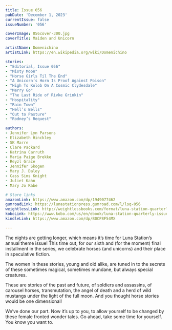 ```yaml
---
title: Issue 056
pubDate: 'December 1, 2023'
currentIssue: false
issueNumber: '056'

coverImage: 056cover-300.jpg
coverTitle: Maiden and Unicorn

artistName: Domenichino
artistLink: https://en.wikipedia.org/wiki/Domenichino

stories:
- "Editorial, Issue 056"
- "Misty Moon"
- "Horse Girls Til The End"
- "A Unicorn’s Horn Is Proof Against Poison"
- "High To Kolob On A Cosmic Clydesdale"
- "Merry Go"
- "The Last Ride of Rivke Grinkin"
- "Hospitality"
- "Rain Town"
- "Hell’s Bells"
- "Out to Pasture"
- "Rodney’s Request"

authors:
- Jennifer Lyn Parsons
- Elizabeth Hinckley
- SK Marre
- Clare Packard
- Katrina Carruth
- Maria Paige Brekke
- Reyzl Grace
- Jennifer Skogen
- Mary J. Daley
- Cass Sims Knight
- Juliet Kahn
- Mary Jo Rabe

# Store links
amazonLink: https://www.amazon.com/dp/1949077462
gumroadLink: https://lunastationpress.gumroad.com/l/lsq-056
weightlessLink: http://weightlessbooks.com/format/luna-station-quarterly-issue-56
koboLink: https://www.kobo.com/us/en/ebook/luna-station-quarterly-issue-056
kindleLink: https://www.amazon.com/dp/B0CP8F54MX

---
```

The nights are getting longer, which means it’s time for Luna Station’s annual theme issue! This time out, for our sixth and (for the moment) final installment in the series, we celebrate horses (and unicorns) and their place in speculative fiction.

The women in these stories, young and old alike, are tuned in to the secrets of these sometimes magical, sometimes mundane, but always special creatures.

These are stories of the past and future, of soldiers and assassins, of carousel horses, transmutation, the angel of death and a herd of wild mustangs under the light of the full moon. And you thought horse stories would be one dimensional!

We’ve done our part. Now it’s up to you, to allow yourself to be changed by these female fronted wonder tales. Go ahead, take some time for yourself. You know you want to.